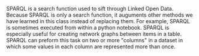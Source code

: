 SPARQL is a search function used to sift through Linked Open Data.  Because SPARQL is only a search function, it auguments other methods we have learned in this class instead of replacing them.  For example, SPARQL is sometimes executed from within a python notebook.  SPARQL is especially useful for creating network graphs between items in a table.  SPARQL can preform this task on two or more "columns" in a dataset in which some values in each column are represented more than once.
